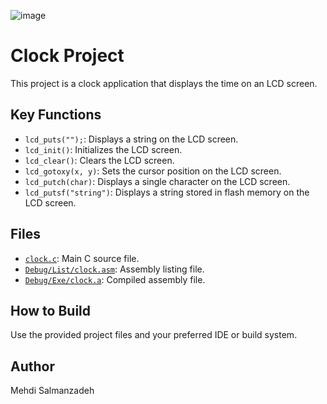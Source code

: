 ![image](https://github.com/user-attachments/assets/63a76ab1-49dd-4f89-8c17-0582faa2ae98)

# Clock Project

This project is a clock application that displays the time on an LCD screen.

## Key Functions

- `lcd_puts("");`: Displays a string on the LCD screen.
- `lcd_init()`: Initializes the LCD screen.
- `lcd_clear()`: Clears the LCD screen.
- `lcd_gotoxy(x, y)`: Sets the cursor position on the LCD screen.
- `lcd_putch(char)`: Displays a single character on the LCD screen.
- `lcd_putsf("string")`: Displays a string stored in flash memory on the LCD screen.

## Files

- [`clock.c`](clock.c): Main C source file.
- [`Debug/List/clock.asm`](Debug/List/clock.asm): Assembly listing file.
- [`Debug/Exe/clock.a`](Debug/Exe/clock.a): Compiled assembly file.

## How to Build

Use the provided project files and your preferred IDE or build system.

## Author

Mehdi Salmanzadeh
